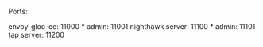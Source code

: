 Ports:

envoy-gloo-ee: 11000
    * admin: 11001
nighthawk server: 11100
    * admin: 11101
tap server: 11200

